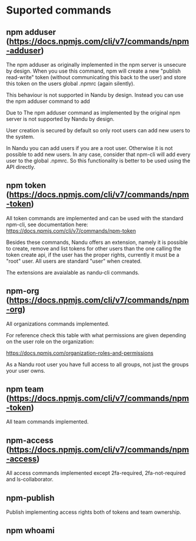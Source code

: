# Suported commands

## npm adduser (https://docs.npmjs.com/cli/v7/commands/npm-adduser)

The npm adduser as originally implemented in the npm server is unsecure by design. When you use this command,
npm will create a new "publish read-write" token (without communicating this back to the user) and store this
token on the users global .npmrc (again silently).

This behaviour is not supported in Nandu by design. Instead you can use the npm adduser command to add 

Due to The npm adduser command as implemented by the original npm server is not supported by Nandu by design. 


User creation is secured by default so only root users can add new users to the system.

In Nandu you can add users if you are a root user. Otherwise it is not possible to add new users.
In any case, consider that npm-cli will add every user to the global .npmrc. So this functionality
is better to be used using the API directly.

## npm token (https://docs.npmjs.com/cli/v7/commands/npm-token)

All token commands are implemented and can be used with the standard npm-cli, see documentation here:
https://docs.npmjs.com/cli/v7/commands/npm-token

Besides these commands, Nandu offers an extension, namely it is possible to create, remove and list tokens for other users than the one calling the token create api, if the user has the proper rights, currently it must be
a "root" user. All users are standard "user" when created.

The extensions are avaialable as nandu-cli commands.

## npm-org (https://docs.npmjs.com/cli/v7/commands/npm-org)

All organizations commands implemented.

For reference check this table with what permissions are given depending on the user role on the
organization:

https://docs.npmjs.com/organization-roles-and-permissions

As a Nandu root user you have full access to all groups, not just the groups your user owns.

## npm team (https://docs.npmjs.com/cli/v7/commands/npm-token)

All team commands implemented.

## npm-access (https://docs.npmjs.com/cli/v7/commands/npm-access)

All access commands implemented except 2fa-required, 2fa-not-required and ls-collaborator.

## npm-publish

Publish implementing access rights both of tokens and team ownership.

## npm whoami




